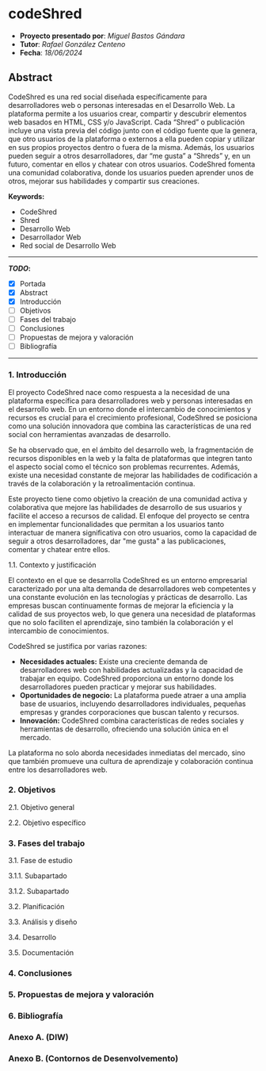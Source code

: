 # codeShred
- **Proyecto presentado por**: *Miguel Bastos Gándara*
- **Tutor**: *Rafael González Centeno*
- **Fecha**: *18/06/2024*

## Abstract

CodeShred es una red social diseñada específicamente para desarrolladores web o personas interesadas en el Desarrollo Web.
La plataforma permite a los usuarios crear, compartir y descubrir elementos web basados en HTML, CSS y/o JavaScript. Cada “Shred” o publicación incluye una vista previa del código junto con el código fuente que la genera, que otro usuarios de la plataforma o externos a ella pueden copiar y utilizar en sus propios proyectos dentro o fuera de la misma. Además, los usuarios pueden seguir a otros desarrolladores, dar “me gusta” a “Shreds” y, en un futuro, comentar en ellos y chatear con otros usuarios. CodeShred fomenta una comunidad colaborativa, donde los usuarios pueden aprender unos de otros, mejorar sus habilidades y compartir sus creaciones.

**Keywords:**

- CodeShred
- Shred
- Desarrollo Web
- Desarrollador Web
- Red social de Desarrollo Web


***************************************************
**_TODO_:**
- [x] Portada
- [x] Abstract
- [x] Introducción
- [ ] Objetivos
- [ ] Fases del trabajo
- [ ] Conclusiones
- [ ] Propuestas de mejora y valoración
- [ ] Bibliografía
***************************************************


### 1. Introducción


El proyecto CodeShred nace como respuesta a la necesidad de una plataforma específica para desarrolladores web y personas interesadas en el desarrollo web. En un entorno donde el intercambio de conocimientos y recursos es crucial para el crecimiento profesional, CodeShred se posiciona como una solución innovadora que combina las características de una red social con herramientas avanzadas de desarrollo.

Se ha observado que, en el ámbito del desarrollo web, la fragmentación de recursos disponibles en la web y la falta de plataformas que integren tanto el aspecto social como el técnico son problemas recurrentes. Además, existe una necesidad constante de mejorar las habilidades de codificación a través de la colaboración y la retroalimentación continua.

Este proyecto tiene como objetivo la creación de una comunidad activa y colaborativa que mejore las habilidades de desarrollo de sus usuarios y facilite el acceso a recursos de calidad. El enfoque del proyecto se centra en implementar funcionalidades que permitan a los usuarios tanto interactuar de manera significativa con otro usuarios, como la capacidad de seguir a otros desarrolladores, dar "me gusta" a las publicaciones, comentar y chatear entre ellos.

1.1. Contexto y justificación

El contexto en el que se desarrolla CodeShred es un entorno empresarial caracterizado por una alta demanda de desarrolladores web competentes y una constante evolución en las tecnologías y prácticas de desarrollo. Las empresas buscan continuamente formas de mejorar la eficiencia y la calidad de sus proyectos web, lo que genera una necesidad de plataformas que no solo faciliten el aprendizaje, sino también la colaboración y el intercambio de conocimientos.

CodeShred se justifica por varias razones:

- **Necesidades actuales:** Existe una creciente demanda de desarrolladores web con habilidades actualizadas y la capacidad de trabajar en equipo. CodeShred proporciona un entorno donde los desarrolladores pueden practicar y mejorar sus habilidades.
- **Oportunidades de negocio:** La plataforma puede atraer a una amplia base de usuarios, incluyendo desarrolladores individuales, pequeñas empresas y grandes corporaciones que buscan talento y recursos.
- **Innovación:** CodeShred combina características de redes sociales y herramientas de desarrollo, ofreciendo una solución única en el mercado.

La plataforma no solo aborda necesidades inmediatas del mercado, sino que también promueve una cultura de aprendizaje y colaboración continua entre los desarrolladores web.


### 2. Objetivos


  2.1. Objetivo general

  2.2. Objetivo específico


### 3. Fases del trabajo


  3.1. Fase de estudio
  
  3.1.1. Subapartado
    
  3.1.2. Subapartado

  3.2. Planificación

  3.3. Análisis y diseño

  3.4. Desarrollo

  3.5. Documentación


### 4. Conclusiones



### 5. Propuestas de mejora y valoración



### 6. Bibliografía



### Anexo A. (DIW)


### Anexo B. (Contornos de Desenvolvemento)


